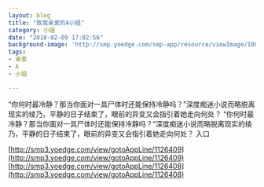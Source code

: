 ```yaml
---
layout: blog
title: "致我亲爱的A小姐"
category: 小姐
date: "2018-02-09 17:02:56"
background-image: 'http://smp.yoedge.com/smp-app/resource/viewImage/1004177appline.png'
tags:
- 亲爱
- A
- 小姐

---
```

“你何时最冷静？那当你面对一具尸体时还能保持冷静吗？”深度痴迷小说而略脱离现实的绫乃，平静的日子结束了，眼前的异变又会指引着她走向何处？
“你何时最冷静？那当你面对一具尸体时还能保持冷静吗？”深度痴迷小说而略脱离现实的绫乃，平静的日子结束了，眼前的异变又会指引着她走向何处？
入口

[http://smp3.yoedge.com/view/gotoAppLine/1126409](http://smp3.yoedge.com/view/gotoAppLine/1126409)
[http://smp3.yoedge.com/view/gotoAppLine/1126408](http://smp3.yoedge.com/view/gotoAppLine/1126408)

        
